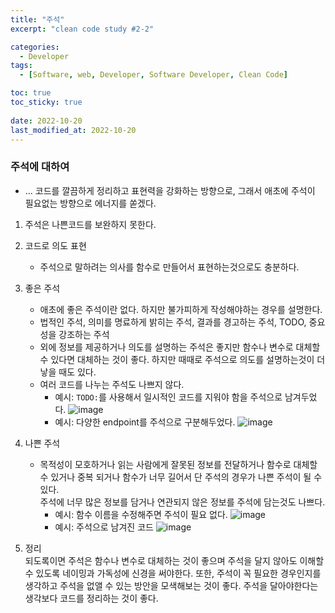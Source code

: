 ```yaml
---
title: "주석"
excerpt: "clean code study #2-2"

categories:
  - Developer
tags:
  - [Software, web, Developer, Software Developer, Clean Code]

toc: true
toc_sticky: true
 
date: 2022-10-20
last_modified_at: 2022-10-20
---
```



### 주석에 대하여
- ... 코드를 깔끔하게 정리하고 표현력을 강화하는 방향으로, 그래서 애초에 주석이 필요없는 방향으로 에너지를 쏟겠다.

1. 주석은 나쁜코드를 보완하지 못한다.
2. 코드로 의도 표현
    - 주석으로 말하려는 의사를 함수로 만들어서 표현하는것으로도 충분하다.

3. 좋은 주석
    - 애초에 좋은 주석이란 없다. 하지만 불가피하게 작성해야하는 경우를 설명한다.
    - 법적인 주석, 의미를 명료하게 밝히는 주석, 결과를 경고하는 주석, TODO, 중요성을 강조하는 주석
    - 외에 정보를 제공하거나 의도를 설명하는 주석은 좋지만 함수나 변수로 대체할 수 있다면 대체하는 것이 좋다. 하지만 때때로 주석으로 의도를 설명하는것이 더 낳을 때도 있다.
    - 여러 코드를 나누는 주석도 나쁘지 않다.
      - 예시: `TODO:`를 사용해서 일시적인 코드를 지워야 함을 주석으로 남겨두었다.
        ![image](https://user-images.githubusercontent.com/65106740/197261203-5c87e6b4-aa26-4c1f-931d-39f6a8c2b8b4.png)
      - 예시: 다양한 endpoint를 주석으로 구분해두었다. 
        ![image](https://user-images.githubusercontent.com/65106740/197262244-75efe863-e5c6-4eb2-b5a6-b20127a831cd.png)

4. 나쁜 주석
    - 목적성이 모호하거나 읽는 사람에게 잘못된 정보를 전달하거나 함수로 대체할 수 있거나 중복 되거나 함수가 너무 길어서 단 주석의 경우가 나쁜 주석이 될 수 있다.<br />
    주석에 너무 많은 정보를 담거나 연관되지 않은 정보를 주석에 담는것도 나쁘다.
      - 예시: 함수 이름을 수정해주면 주석이 필요 없다.
        ![image](https://user-images.githubusercontent.com/65106740/197261842-bc8a7fac-107e-4d27-89c4-e5879a177a62.png)
      - 예시: 주석으로 남겨진 코드
        ![image](https://user-images.githubusercontent.com/65106740/197263508-e26e7074-582f-4904-810e-ca33f9396832.png)

5. 정리<br />
  되도록이면 주석은 함수나 변수로 대체하는 것이 좋으며 주석을 달지 않아도 이해할 수 있도록 네이밍과 가독성에 신경을 써야한다.
  또한, 주석이 꼭 필요한 경우인지를 생각하고 주석을 없앨 수 있는 방안을 모색해보는 것이 좋다. 주석을 달아야한다는 생각보다 코드를 정리하는 것이 좋다.
